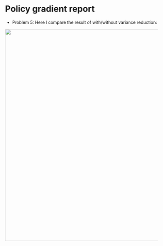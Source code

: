 # Policy gradient report

- Problem 5:
Here I compare the result of with/without variance reduction:    
<p align="center"><img src="https://github.com/andrewliao11/homework2/blob/master/compare.png?raw=true" width="700"> </p>  

